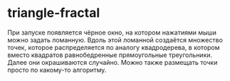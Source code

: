 # triangle-fractal
При запуске появляется чёрное окно, на котором нажатиями мыши можно задать ломанную. Вдоль этой ломанной создаётся множество точек, которое распределяется по аналогу квадродерева, в котором вместо квадратов равнобедренные прямоугольные треугольники. Далее они окрашиваются случайно. Можно также размещать точки просто по какому-то алгоритму. 
